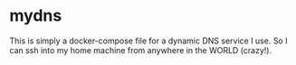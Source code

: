 # mydns

This is simply a docker-compose file for a dynamic DNS service I use. So I can ssh into my home machine from anywhere in the WORLD (crazy!).
